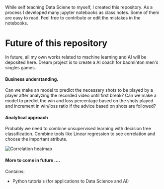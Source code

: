 While self teaching Data Sciene to myself, I created this repository. As a process I developed many jupyter notebooks as class notes. Some of them are easy to read. Feel free to contribute or edit the mistakes in the notebooks. 

# Future of this repository
In future, all my own works related to machine learning and AI will be deposited here. Dream project is to create a AI coach for badminton men's singles games.

#### Business understanding.
Can we make an model to predict the necessary shots to be played by a player after analyzing the recorded video until first break?
Can we make a model to predict the win and loss percentage based on the shots played and increment in win/loss ratio if the advice based on shots are followed?

#### Analytical approach
Probably we need to combine unsupervised learning with decision tree classification. 
Combine tools like Linear regression to see correlation and choose the important atribute.

![Correlation heatmap](https://github.com/RamanathanVaradharajan/Python-for-Data-Science/blob/master/predict_car_price/figure6.png)

#### More to come in future ....



Contains:
* Python tutorials (for applications to Data Science and AI)

